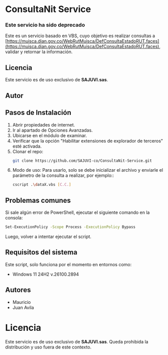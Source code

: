 # ConsultaNit Service

### Este servicio ha sido deprecado

Este es un servicio basado en VBS, cuyo objetivo es realizar consultas a [https://muisca.dian.gov.co/WebRutMuisca/DefConsultaEstadoRUT.faces](https://muisca.dian.gov.co/WebRutMuisca/DefConsultaEstadoRUT.faces), validar y retornar la información.

## Licencia

Este servicio es de uso exclusivo de **SAJUVI.sas**.

## Autor



## Pasos de Instalación

1. Abrir propiedades de internet.
2. Ir al apartado de Opciones Avanzadas.
3. Ubicarse en el módulo de examinar.
4. Verificar que la opción "Habilitar extensiones de explorador de terceros" esté activada.
5. Clonar el repo:
   ```bash
   git clone https://github.com/SAJUVI-co/ConsultaNit-Service.git
   ```
6. Modo de uso: Para usarlo, solo se debe inicializar el archivo y enviarle el parámetro de la consulta a realizar, por ejemplo::
    ```bash
    cscript .\dataX.vbs [C.C.]
    ```

## Problemas comunes
Si sale algún error de PowerShell, ejecutar el siguiente comando en la consola:

```bash
Set-ExecutionPolicy -Scope Process -ExecutionPolicy Bypass
```
Luego, volver a intentar ejecutar el script.

## Requisitos del sistema
Este script, solo funciona por el momento en entornos como:
- Windows 11 24H2 v.26100.2894

## Autores 
- Mauricio 
- Juan Avila

# Licencia

Este servicio es de uso exclusivo de **SAJUVI.sas**. Queda prohibida la distribución y uso fuera de este contexto.



